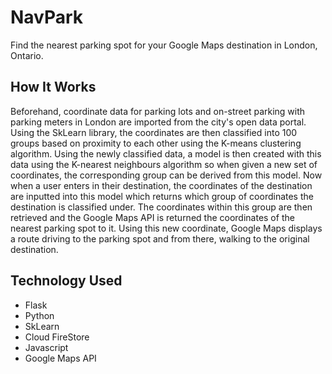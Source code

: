 # NavPark
Find the nearest parking spot for your Google Maps destination in London, Ontario. 

## How It Works
Beforehand, coordinate data for parking lots and on-street parking with parking meters in London are imported from the city's open data portal. Using the SkLearn library, the coordinates are then classified into 100 groups based on proximity to each other using the K-means clustering algorithm. Using the newly classified data, a model is then created with this data using the K-nearest neighbours algorithm so when given a new set of coordinates, the corresponding group can be derived from this model. Now when a user enters in their destination, the coordinates of the destination are inputted into this model which returns which group of coordinates the destination is classified under. The coordinates within this group are then retrieved and the Google Maps API is returned the coordinates of the nearest parking spot to it. Using this new coordinate, Google Maps displays a route driving to the parking spot and from there, walking to the original destination.

## Technology Used
- Flask
- Python
- SkLearn
- Cloud FireStore
- Javascript
- Google Maps API
